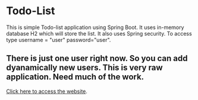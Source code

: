 # Todo-List

This is simple Todo-list application using Spring Boot. It uses in-memory database H2 which will store the list. It also uses Spring security. 
To access type username = "user" password="user".

## There is just one user right now. So you can add dyanamically new users. This is very raw application. Need much of the work.

[Click here to access the website](https://spring-app-1.herokuapp.com/).
